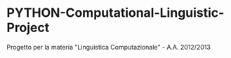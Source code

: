 # PYTHON-Computational-Linguistic-Project
Progetto per la materia "Linguistica Computazionale" - A.A. 2012/2013

